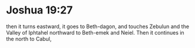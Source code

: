 # Joshua 19:27

then it turns eastward, it goes to Beth-dagon, and touches Zebulun and the Valley of Iphtahel northward to Beth-emek and Neiel. Then it continues in the north to Cabul,

